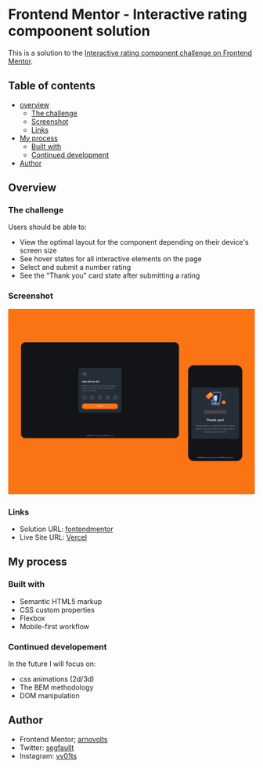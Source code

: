 # Frontend Mentor - Interactive rating compoonent solution 

This is a solution to the [Interactive rating component challenge on Frontend Mentor](https://www.frontendmentor.io/challenges/interactive-rating-component-koxpeBUmI).

## Table of contents

- [overview](#overview)
    - [The challenge](#the-challenge)
    - [Screenshot](#screenshot)
    - [Links](#links)
- [My process](#my-process)
    - [Built with](#built-with)
    - [Continued development](#continued-development)
- [Author](#author)

## Overview

### The challenge

Users should be able to:
- View the optimal layout for the component depending on their device's screen size
- See hover states for all interactive elements on the page
- Select and submit a number rating
- See the "Thank you" card state after submitting a rating

### Screenshot

![](./screenshot.png)

### Links

- Solution URL: [fontendmentor](https://www.frontendmentor.io/solutions/interactive-rating-component-MC-BCzW67d)
- Live Site URL: [Vercel](https://interactive-rating-component-two-sand.vercel.app/)

## My process

### Built with 

- Semantic HTML5 markup
- CSS custom properties
- Flexbox
- Mobile-first workflow

### Continued developement

In the future I will focus on:
- css animations (2d/3d) 
- The BEM methodology
- DOM manipulation

## Author
- Frontend Mentor; [arnovolts](https://www.frontendmentor.io/profile/arnovolts)
- Twitter: [segfaullt](https://twitter.com/segfaullt)
- Instagram: [vv01ts](https://www.instagram.com/vv01ts/)
